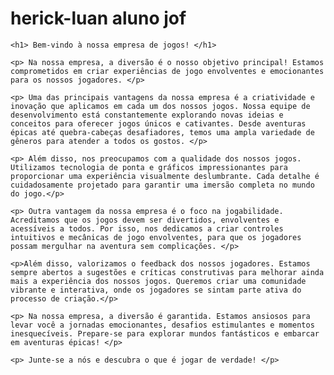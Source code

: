 # herick-luan aluno jof

<!DOCTYPE html>
<html lang="pt-br">

<head>
    <meta charset="UTF-8">
    <meta name="viewport" content="width=device-width, initial-scale=1.0">
    <title>Bem-vindo à Nossa Empresa de Jogos</title>
</head>

<body>

    <h1> Bem-vindo à nossa empresa de jogos! </h1>
    
    <p> Na nossa empresa, a diversão é o nosso objetivo principal! Estamos comprometidos em criar experiências de jogo envolventes e emocionantes para os nossos jogadores. </p>

    <p> Uma das principais vantagens da nossa empresa é a criatividade e inovação que aplicamos em cada um dos nossos jogos. Nossa equipe de desenvolvimento está constantemente explorando novas ideias e conceitos para oferecer jogos únicos e cativantes. Desde aventuras épicas até quebra-cabeças desafiadores, temos uma ampla variedade de gêneros para atender a todos os gostos. </p>

    <p> Além disso, nos preocupamos com a qualidade dos nossos jogos. Utilizamos tecnologia de ponta e gráficos impressionantes para proporcionar uma experiência visualmente deslumbrante. Cada detalhe é cuidadosamente projetado para garantir uma imersão completa no mundo do jogo.</p>

    <p> Outra vantagem da nossa empresa é o foco na jogabilidade. Acreditamos que os jogos devem ser divertidos, envolventes e acessíveis a todos. Por isso, nos dedicamos a criar controles intuitivos e mecânicas de jogo envolventes, para que os jogadores possam mergulhar na aventura sem complicações. </p>

    <p>Além disso, valorizamos o feedback dos nossos jogadores. Estamos sempre abertos a sugestões e críticas construtivas para melhorar ainda mais a experiência dos nossos jogos. Queremos criar uma comunidade vibrante e interativa, onde os jogadores se sintam parte ativa do processo de criação.</p>

    <p> Na nossa empresa, a diversão é garantida. Estamos ansiosos para levar você a jornadas emocionantes, desafios estimulantes e momentos inesquecíveis. Prepare-se para explorar mundos fantásticos e embarcar em aventuras épicas! </p>

    <p> Junte-se a nós e descubra o que é jogar de verdade! </p>

</body>

</html>